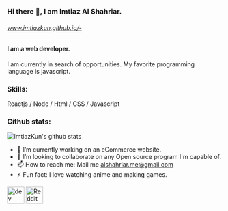 ![]()
### Hi there 👋, I am Imtiaz Al Shahriar.
###### www.imtiazkun.github.io/-
#### I am a web developer.
I am currently in search of opportunities. My favorite programming language is javascript. 

### Skills:
  Reactjs / Node / Html / CSS / Javascript

### Github stats:
![ImtiazKun's github stats](https://github-readme-stats.vercel.app/api?username=ImtiazKun&show_icons=true&theme=dracula)


- 🔭 I’m currently working on an eCommerce website. 
- 👯 I’m looking to collaborate on any Open source program I'm capable of. 
- 📫 How to reach me: Mail me alshahriar.me@gmail.com 
- ⚡ Fun fact: I love watching anime and making games. 


[<img src='https://cdn.jsdelivr.net/npm/simple-icons@3.0.1/icons/dev-dot-to.svg' alt='dev' height='40'>](https://dev.to/ImtiazKun)  [<img src='https://cdn.jsdelivr.net/npm/simple-icons@3.0.1/icons/reddit.svg' alt='Reddit' height='40'>](https://www.reddit.com/user/sublime.en)  
